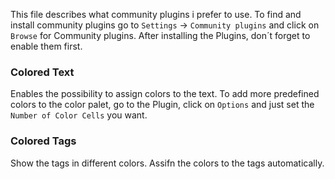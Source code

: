 This file describes what community plugins i prefer to use. To find and install community plugins go to `Settings` -> `Community plugins` and click on `Browse` for Community plugins. After installing the Plugins, don´t forget to enable them first.

### Colored Text
Enables the possibility to assign colors to the text. To add more predefined colors to the color palet, go to the Plugin, click on `Options` and just set the `Number of Color Cells` you want.

### Colored Tags
Show the tags in different colors. Assifn the colors to the tags automatically.
